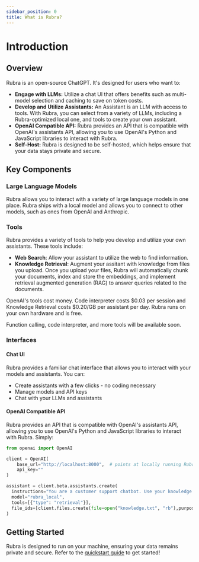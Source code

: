 ```yaml
---
sidebar_position: 0
title: What is Rubra?
---
```


# Introduction

## Overview
Rubra is an open-source ChatGPT. It's designed for users who want to:

* **Engage with LLMs:** Utilize a chat UI that offers benefits such as multi-model selection and caching to save on token costs.
* **Develop and Utilize Assistants:** An Assistant is an LLM with access to tools. With Rubra, you can select from a variety of LLMs, including a Rubra-optimized local one, and tools to create your own assistant.
* **OpenAI Compatible API:** Rubra provides an API that is compatible with OpenAI's assistants API, allowing you to use OpenAI's Python and JavaScript libraries to interact with Rubra.
* **Self-Host:** Rubra is designed to be self-hosted, which helps ensure that your data stays private and secure.

## Key Components

### Large Language Models
Rubra allows you to interact with a variety of large language models in one place. Rubra ships with a local model and allows you to connect to other models, such as ones from OpenAI and Anthropic.

### Tools
Rubra provides a variety of tools to help you develop and utilize your own assistants. These tools include:
- **Web Search**: Allow your assistant to utilize the web to find information.
- **Knowledge Retrieval**: Augment your assitant with knowledge from files you upload. Once you upload your files, Rubra will automatically chunk your documents, index and store the embeddings, and implement retrieval augmented generation (RAG) to answer queries related to the documents.

OpenAI's tools cost money. Code interpreter costs $0.03 per session and Knowledge Retrieval costs $0.20/GB per assistant per day. Rubra runs on your own hardware and is free.

Function calling, code interpreter, and more tools will be available soon.

### Interfaces

#### Chat UI
Rubra provides a familiar chat interface that allows you to interact with your models and assistants. You can:

- Create assistants with a few clicks - no coding necessary
- Manage models and API keys
- Chat with your LLMs and assistants

#### OpenAI Compatible API

Rubra provides an API that is compatible with OpenAI's assistants API, allowing you to use OpenAI's Python and JavaScript libraries to interact with Rubra. Simply:

```python
from openai import OpenAI

client = OpenAI(
    base_url="http://localhost:8000",  # points at locally running Rubra backend
    api_key=""
)

assistant = client.beta.assistants.create(
  instructions="You are a customer support chatbot. Use your knowledge base to best respond to customer queries.",
  model="rubra_local",
  tools=[{"type": "retrieval"}],
  file_ids=[client.files.create(file=open("knowledge.txt", "rb"),purpose='assistants').id]
)
```

## Getting Started

Rubra is designed to run on your machine, ensuring your data remains private and secure. Refer to the [quickstart guide](./quickstart) to get started!
